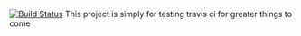 [![Build Status](https://travis-ci.org/codecell/travis-ci.svg?branch=master)](https://travis-ci.org/codecell/travis-ci)
This project is simply for testing travis ci for greater things to come
